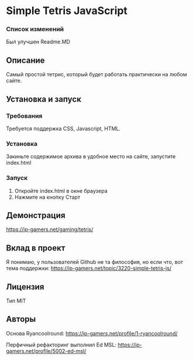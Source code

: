 # Simple Tetris JavaScript

### Список изменений
Был улучшен Readme.MD

## Описание
Самый простой тетрис, который будет работать практически на любом сайте.

## Установка и запуск

### Требования
Требуется поддержка CSS, Javascript, HTML.

### Установка
Закиньте содержимое архива в удобное место на сайте, запустите index.html

### Запуск
1. Откройте index.html в окне браузера
2. Нажмите на кнопку Старт

## Демонстрация
https://ip-gamers.net/gaming/tetris/

## Вклад в проект
Я понимаю, у пользователей Github не та философия, но если что, вот тема поддержки:
https://ip-gamers.net/topic/3220-simple-tetris-js/

## Лицензия
Тип MIT

## Авторы
Основа Ryancoolround:
https://ip-gamers.net/profile/1-ryancoolround/

Перфичный рефакторинг выполнил Ed MSL: 
https://ip-gamers.net/profile/5002-ed-msl/